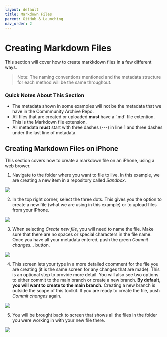 ```yaml
---
layout: default
title: Markdown Files
parent: GitHub & Launching
nav_order: 2
---
```


# Creating Markdown Files
This section will cover how to create markkdown files in a few different ways. 

> Note: The naming conventions mentioned and the metadata structure for each method will be the same throughout.

### Quick Notes About This Section
- The metadata shown in some examples will not be the metadata that we have in the Commmunity Archive Repo.
- All files that are created or uploaded **must** have a '.md' file extention. This is the Markdown file extension.
- All metadata **must** start with three dashes (---) in line 1 and three dashes under the last line of metadata.

## Creating Markdown Files on iPhone
This section covers how to create a markdown file on an iPhone, using a web brower.

1. Navigate to the folder where you want to file to live. In this example, we are creating a new item in a repository called *Sandbox*.

![](../../assets/images/iphone-markdown-creation/iphone-markdown-one.jpg)

2. In the top right corner, select the three dots. This gives you the option to create a new file (what we are using in this example) or to upload files from your iPhone.

![](../../assets/images/iphone-markdown-creation/iphone-markdown-two.jpg)

3. When selecting *Create new file*, you will need to name the file. Make sure that there are no spaces or special characters in the file name. Once you have all your metadata entered, push the green *Commit changes...* button.

![](../../assets/images/iphone-markdown-creation/iphone-markdown-three.jpg)

4. This screen lets your type in a more detailed coomment for the file you are creating (it is the same screen for any changes that are made). This is an optional step to provide more detail.
   You will also see two options to either commit to the main branch or create a new branch. **By default, you will want to create to the main branch.** Creating a new branch is outside the scope of this toolkit.
   If you are ready to create the file, push *Commit changes* again.

![](../../assets/images/iphone-markdown-creation/iphone-markdown-four.jpg)

5. You will be brought back to screen that shows all the files in the folder you were working in with your new file there.

![](../../assets/images/iphone-markdown-creation/iphone-markdown-five.jpg)
